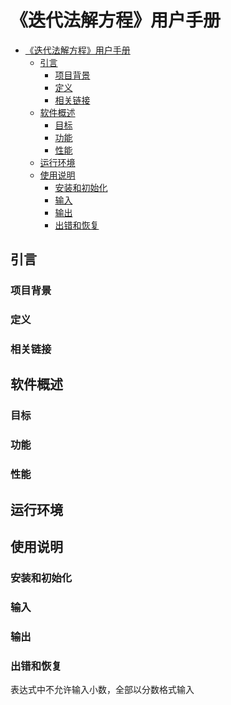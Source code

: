 <!--
 * @Author: Sun Yuxin
 * @Date: 2020-11-04 02:53:38
 * @LastEditTime: 2020-11-12 23:12:18
 * @LastEditors: Please set LastEditors
 * @Description: In User Settings Edit
 * @FilePath: /numerical_analysis_iterator/用户手册.md
-->
# 《迭代法解方程》用户手册
- [《迭代法解方程》用户手册](#迭代法解方程用户手册)
    - [引言](#引言)
        - [项目背景](#项目背景)
        - [定义](#定义)
        - [相关链接](#相关链接)
    - [软件概述](#软件概述)
        - [目标](#目标)
        - [功能](#功能)
        - [性能](#性能)
    - [运行环境](#运行环境)
    - [使用说明](#使用说明)
        - [安装和初始化](#安装和初始化)
        - [输入](#输入)
        - [输出](#输出)
        - [出错和恢复](#出错和恢复)
## 引言
### 项目背景
### 定义
### 相关链接
## 软件概述
### 目标
### 功能
### 性能
## 运行环境
## 使用说明
### 安装和初始化
### 输入
### 输出
### 出错和恢复
表达式中不允许输入小数，全部以分数格式输入